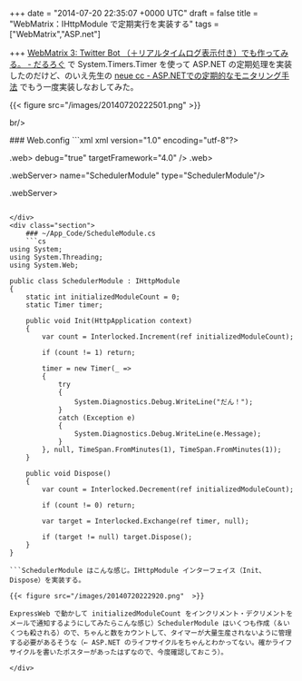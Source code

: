 
+++
date = "2014-07-20 22:35:07 +0000 UTC"
draft = false
title = "WebMatrix：IHttpModule で定期実行を実装する"
tags = ["WebMatrix","ASP.net"]

+++
<a href="https://blog.daruyanagi.jp/entry/2013/10/14/141550">WebMatrix 3: Twitter Bot （＋リアルタイムログ表示付き）でも作ってみる。 - だるろぐ</a> で System.Timers.Timer を使って ASP.NET の定期処理を実装したのだけど、のいえ先生の <a href="http://neue.cc/2013/07/20_416.html">neue cc - ASP.NETでの定期的なモニタリング手法</a> でもう一度実装しなおしてみた。

{{< figure src="/images/20140720222501.png"  >}}

br/>


<div class="section">
    ### Web.config
    ```xml
<!--?-->xml version="1.0" encoding="utf-8"?>

<configuration></configuration>
  .web>
    debug="true" targetFramework="4.0" />
  .web>

  .webServer>
    <modules></modules>
      name="SchedulerModule" type="SchedulerModule"/>
    
  .webServer>


```Web.config でモジュールを登録する。

</div>
<div class="section">
    ### ~/App_Code/ScheduleModule.cs
    ```cs
using System;
using System.Threading;
using System.Web;

public class SchedulerModule : IHttpModule
{
    static int initializedModuleCount = 0;
    static Timer timer;
 
    public void Init(HttpApplication context)
    {
        var count = Interlocked.Increment(ref initializedModuleCount);

        if (count != 1) return;
 
        timer = new Timer(_ =>
        {
            try
            {
                System.Diagnostics.Debug.WriteLine("だん！");
            }
            catch (Exception e)
            {
                System.Diagnostics.Debug.WriteLine(e.Message);
            }
        }, null, TimeSpan.FromMinutes(1), TimeSpan.FromMinutes(1));
    }
 
    public void Dispose()
    {
        var count = Interlocked.Decrement(ref initializedModuleCount);

        if (count != 0) return;

        var target = Interlocked.Exchange(ref timer, null);

        if (target != null) target.Dispose();
    }
}

```SchedulerModule はこんな感じ。IHttpModule インターフェイス（Init、Dispose）を実装する。

{{< figure src="/images/20140720222920.png"  >}}

ExpressWeb で動かして initializedModuleCount をインクリメント・デクリメントをメールで通知するようにしてみたらこんな感じ）SchedulerModule はいくつも作成（＆いくつも殺される）ので、ちゃんと数をカウントして、タイマーが大量生産されないように管理する必要があるそうな（← ASP.NET のライフサイクルをちゃんとわかってない。確かライフサイクルを書いたポスターがあったはずなので、今度確認しておこう）。

</div>

